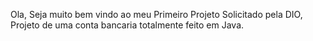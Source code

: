 Ola, Seja muito bem vindo ao meu Primeiro Projeto Solicitado pela DIO, Projeto de uma conta bancaria totalmente feito em Java.
